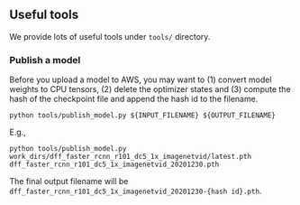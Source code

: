 ## Useful tools

We provide lots of useful tools under `tools/` directory.

### Publish a model

Before you upload a model to AWS, you may want to
(1) convert model weights to CPU tensors, (2) delete the optimizer states and
(3) compute the hash of the checkpoint file and append the hash id to the filename.

```shell
python tools/publish_model.py ${INPUT_FILENAME} ${OUTPUT_FILENAME}
```

E.g.,

```shell
python tools/publish_model.py work_dirs/dff_faster_rcnn_r101_dc5_1x_imagenetvid/latest.pth dff_faster_rcnn_r101_dc5_1x_imagenetvid_20201230.pth
```

The final output filename will be `dff_faster_rcnn_r101_dc5_1x_imagenetvid_20201230-{hash id}.pth`.
